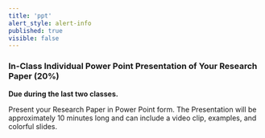 ```yaml
---
title: 'ppt'
alert_style: alert-info
published: true
visible: false
---
```


### In-Class Individual Power Point Presentation of Your Research Paper (20%)

**Due during the last two classes.**

Present your Research Paper in Power Point form. The Presentation will be approximately 10 minutes long and can include a video clip, examples, and colorful slides. 
